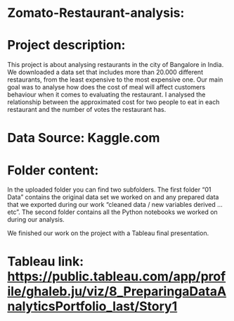 # Zomato-Restaurant-analysis:
# Project description:

This project is about analysing restaurants in the city of Bangalore in India. We downloaded a data set that includes more than 20.000 different restaurants, from the least expensive to the most expensive one. 
Our main goal was to analyse how does the cost of meal will affect customers behaviour when it comes to evaluating the restaurant. I analysed the relationship between the approximated cost for two people to eat in each restaurant and the number of votes the restaurant has.

# Data Source: Kaggle.com

# Folder content:
In the uploaded folder you can find two subfolders. The first folder “01 Data” contains the original data set we worked on and any prepared data that we exported during our work “cleaned data / new variables derived …etc”.
The second folder contains all the Python notebooks we worked on during our analysis.

We finished our work on the project with a Tableau final presentation.
# Tableau link: https://public.tableau.com/app/profile/ghaleb.ju/viz/8_PreparingaDataAnalyticsPortfolio_last/Story1 
